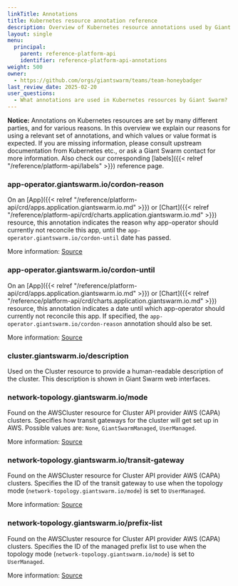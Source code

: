 ```yaml
---
linkTitle: Annotations
title: Kubernetes resource annotation reference
description: Overview of Kubernetes resource annotations used by Giant Swarm, and their meaning.
layout: single
menu:
  principal:
    parent: reference-platform-api
    identifier: reference-platform-api-annotations
weight: 500
owner:
  - https://github.com/orgs/giantswarm/teams/team-honeybadger
last_review_date: 2025-02-20
user_questions:
  - What annotations are used in Kubernetes resources by Giant Swarm?
---
```


**Notice:** Annotations on Kubernetes resources are set by many different parties, and for various reasons. In this overview we explain our reasons for using a relevant set of annotations, and which values or value format is expected. If you are missing information, please consult upstream documentation from Kubernetes etc., or ask a Giant Swarm contact for more information. Also check our corresponding [labels]({{< relref "/reference/platform-api/labels" >}}) reference page.

### app-operator.giantswarm.io/cordon-reason

On an [App]({{< relref "/reference/platform-api/crd/apps.application.giantswarm.io.md" >}}) or [Chart]({{< relref "/reference/platform-api/crd/charts.application.giantswarm.io.md" >}}) resource, this annotation indicates the reason why app-operator should currently not reconcile this app, until the `app-operator.giantswarm.io/cordon-until` date has passed.

More information: [Source](https://github.com/giantswarm/k8smetadata/blob/v0.25.0/pkg/annotation/app.go#L14-L16)

### app-operator.giantswarm.io/cordon-until

On an [App]({{< relref "/reference/platform-api/crd/apps.application.giantswarm.io.md" >}}) or [Chart]({{< relref "/reference/platform-api/crd/charts.application.giantswarm.io.md" >}}) resource, this annotation indicates a date until which app-operator should currently not reconcile this app. If specified, the `app-operator.giantswarm.io/cordon-reason` annotation should also be set.

More information: [Source](https://github.com/giantswarm/k8smetadata/blob/v0.25.0/pkg/annotation/app.go#L18-L20)

### cluster.giantswarm.io/description

Used on the Cluster resource to provide a human-readable description of the cluster. This description is shown in Giant Swarm web interfaces.

### network-topology.giantswarm.io/mode

Found on the AWSCluster resource for Cluster API provider AWS (CAPA) clusters. Specifies how transit gateways for the cluster will get set up in AWS. Possible values are: `None`, `GiantSwarmManaged`, `UserManaged`.

More information: [Source](https://github.com/giantswarm/k8smetadata/blob/v0.25.0/pkg/annotation/capa.go#L25-L27)

### network-topology.giantswarm.io/transit-gateway

Found on the AWSCluster resource for Cluster API provider AWS (CAPA) clusters. Specifies the ID of the transit gateway to use when the topology mode (`network-topology.giantswarm.io/mode`) is set to `UserManaged`.

More information: [Source](https://github.com/giantswarm/k8smetadata/blob/v0.25.0/pkg/annotation/capa.go#L33-L35)

### network-topology.giantswarm.io/prefix-list

Found on the AWSCluster resource for Cluster API provider AWS (CAPA) clusters. Specifies the ID of the managed prefix list to use when the topology mode (`network-topology.giantswarm.io/mode`) is set to `UserManaged`.

More information: [Source](https://github.com/giantswarm/k8smetadata/blob/v0.25.0/pkg/annotation/capa.go#L37-L39)
